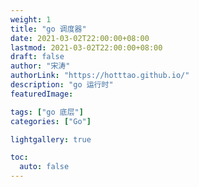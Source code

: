 ```yaml
---
weight: 1
title: "go 调度器"
date: 2021-03-02T22:00:00+08:00
lastmod: 2021-03-02T22:00:00+08:00
draft: false
author: "宋涛"
authorLink: "https://hotttao.github.io/"
description: "go 运行时"
featuredImage: 

tags: ["go 底层"]
categories: ["Go"]

lightgallery: true

toc:
  auto: false
---
```

